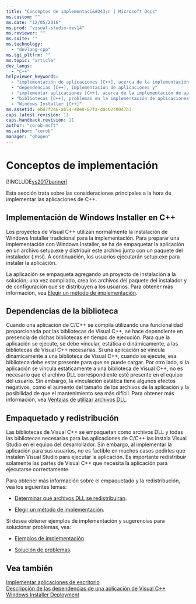 ```yaml
---
title: "Conceptos de implementaci&#243;n | Microsoft Docs"
ms.custom: ""
ms.date: "12/05/2016"
ms.prod: "visual-studio-dev14"
ms.reviewer: ""
ms.suite: ""
ms.technology: 
  - "devlang-cpp"
ms.tgt_pltfrm: ""
ms.topic: "article"
dev_langs: 
  - "C++"
helpviewer_keywords: 
  - "implementación de aplicaciones [C++], acerca de la implementación de aplicaciones"
  - "dependencias [C++], implementación de aplicaciones y"
  - "implementar aplicaciones [C++], acerca de la implementación de aplicaciones"
  - "bibliotecas [C++], problemas en la implementación de aplicaciones"
  - "Windows Installer [C++]"
ms.assetid: ebd7f246-ab54-40e8-87fa-dac02c0047b3
caps.latest.revision: 11
caps.handback.revision: 11
author: "corob-msft"
ms.author: "corob"
manager: "ghogen"
---
```

# Conceptos de implementaci&#243;n
[!INCLUDE[vs2017banner](../assembler/inline/includes/vs2017banner.md)]

Esta sección trata sobre las consideraciones principales a la hora de implementar las aplicaciones de C\+\+.  
  
## Implementación de Windows Installer en C\+\+  
 Los proyectos de Visual C\+\+ utilizan normalmente la instalación de Windows Installer tradicional para la implementación.  Para preparar una implementación con Windows Installer, se ha de empaquetar la aplicación en un archivo setup.exe y distribuir este archivo junto con un paquete del instalador \(.msi\).  A continuación, los usuarios ejecutarán setup.exe para instalar la aplicación.  
  
 La aplicación se empaqueta agregando un proyecto de instalación a la solución; una vez compilado, crea los archivos del paquete del instalador y de configuración que se distribuyen a los usuarios.  Para obtener más información, vea [Elegir un método de implementación](../ide/choosing-a-deployment-method.md).  
  
## Dependencias de la biblioteca  
 Cuando una aplicación de C\/C\+\+ se compila utilizando una funcionalidad proporcionada por las bibliotecas de Visual C\+\+, se hace dependiente en presencia de dichas bibliotecas en tiempo de ejecución.  Para que la aplicación se ejecute, se debe vincular, estática o dinámicamente, a las bibliotecas de Visual C\+\+ necesarias.  Si una aplicación se vincula dinámicamente a una biblioteca de Visual C\+\+, cuando se ejecute, esa biblioteca debe estar presente para que se puede cargar.  Por otro lado, si la aplicación se vincula estáticamente a una biblioteca de Visual C\+\+, no es necesario que el archivo DLL correspondiente esté presente en el equipo del usuario.  Sin embargo, la vinculación estática tiene algunos efectos negativos, como el aumento del tamaño de los archivos de la aplicación y la posibilidad de que el mantenimiento sea más difícil.  Para obtener más información, vea [Ventajas de utilizar archivos DLL](../build/advantages-of-using-dlls.md).  
  
## Empaquetado y redistribución  
 Las bibliotecas de Visual C\+\+ se empaquetan como archivos DLL y todas las bibliotecas necesarias para las aplicaciones de C\/C\+\+ las instala Visual Studio en el equipo del desarrollador.  Sin embargo, al implementar la aplicación para sus usuarios, no es factible en muchos casos pedirles que instalen Visual Studio para ejecutar la aplicación.  Es importante redistribuir solamente las partes de Visual C\+\+ que necesita la aplicación para ejecutarse correctamente.  
  
 Para obtener más información sobre el empaquetado y la redistribución, vea los siguientes temas:  
  
-   [Determinar qué archivos DLL se redistribuirán](../ide/determining-which-dlls-to-redistribute.md).  
  
-   [Elegir un método de implementación](../ide/choosing-a-deployment-method.md).  
  
 Si desea obtener ejemplos de implementación y sugerencias para solucionar problemas, vea:  
  
-   [Ejemplos de implementación](../ide/deployment-examples.md).  
  
-   [Solución de problemas](../build/troubleshooting-c-cpp-isolated-applications-and-side-by-side-assemblies.md).  
  
## Vea también  
 [Implementar aplicaciones de escritorio](../ide/deploying-native-desktop-applications-visual-cpp.md)   
 [Descripción de las dependencias de una aplicación de Visual C\+\+](../ide/understanding-the-dependencies-of-a-visual-cpp-application.md)   
 [Windows Installer Deployment](http://msdn.microsoft.com/es-es/121be21b-b916-43e2-8f10-8b080516d2a0)